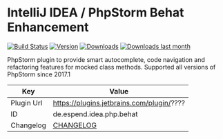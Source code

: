 IntelliJ IDEA / PhpStorm Behat Enhancement
==============================

[![Build Status](https://travis-ci.org/Haehnchen/idea-php-behat-plugin.svg?branch=master)](https://travis-ci.org/Haehnchen/idea-php-behat-plugin)
[![Version](http://phpstorm.espend.de/badge/????/version)](https://plugins.jetbrains.com/plugin/????)
[![Downloads](http://phpstorm.espend.de/badge/????/downloads)](https://plugins.jetbrains.com/plugin/????)
[![Downloads last month](http://phpstorm.espend.de/badge/????/last-month)](https://plugins.jetbrains.com/plugin/????)

PhpStorm plugin to provide smart autocomplete, code navigation and refactoring features for mocked class methods. Supported all versions of PhpStorm since 2017.1

Key         | Value
----------- | -----------
Plugin Url  | https://plugins.jetbrains.com/plugin/????
ID          | de.espend.idea.php.behat
Changelog   | [CHANGELOG](CHANGELOG.md)
